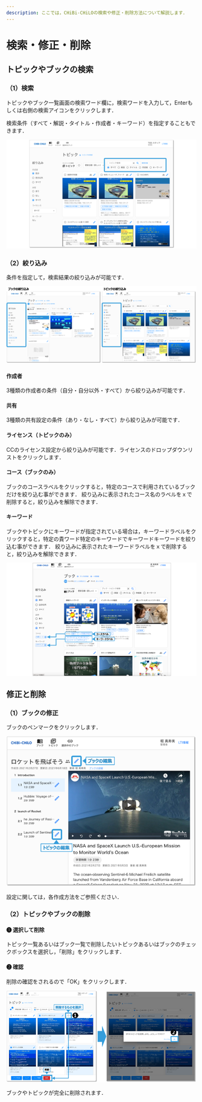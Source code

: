 ```yaml
---
description: ここでは，CHiBi-CHiLOの検索や修正・削除方法について解説します．
---
```


# 検索・修正・削除

## トピックやブックの検索

### （1）検索

トピックやブック一覧画面の検索ワード欄に，検索ワードを入力して，Enterもしくは右側の検索アイコンをクリックします．

検索条件（すべて・解説・タイトル・作成者・キーワード）を指定することもできます．

![](<../../.gitbook/assets/image (66).png>)

### （2）絞り込み

条件を指定して，検索結果の絞り込みが可能です．

![](<../../.gitbook/assets/image (70).png>)

#### 作成者

3種類の作成者の条件（自分・自分以外・すべて）から絞り込みが可能です．

#### 共有

3種類の共有設定の条件（あり・なし・すべて）から絞り込みが可能です．

#### ライセンス（トピックのみ）

CCのライセンス設定から絞り込みが可能です．ライセンスのドロップダウンリストをクリックします．

#### コース（ブックのみ）

ブックのコースラベルをクリックすると，特定のコースで利用されているブックだけを絞り込む事ができます． 絞り込みに表示されたコース名のラベルをｘで削除すると，絞り込みを解除できます．

#### キーワード

ブックやトピックにキーワードが指定されている場合は，キーワードラベルをクリックすると，特定の貴ワード特定のキーワードでキーワードキーワードを絞り込む事ができます． 絞り込みに表示されたキーワードラベルをｘで削除すると，絞り込みを解除できます．

![](<../../.gitbook/assets/image (150).png>)

## 修正と削除

### （1）ブックの修正

ブックのペンマークをクリックします．

![](<../../.gitbook/assets/image (93).png>)

設定に関しては，各作成方法をご参照ください．

### （2）トピックやブックの削除

#### ❶ 選択して削除

トピック一覧あるいはブック一覧で削除したいトピックあるいはブックのチェックボックスを選択し，「削除」をクリックします．

#### ❷ 確認

削除の確認をされるので「OK」をクリックします．

![](<../../.gitbook/assets/image (200).png>)

ブックやトピックが完全に削除されます．
